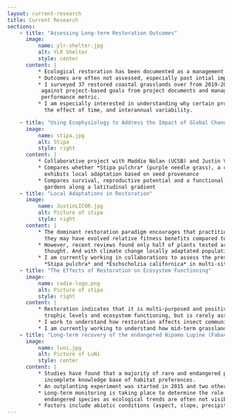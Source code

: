 ```yaml
---
layout: current-research
title: Current Research
sections:
    - title: "Assessing Long-term Restoration Outcomes"
      image:
          name: ylr-shelter.jpg
          alt: YLR Shelter
          style: center
      content: |
          * Ecological restoration has been documented as a management action since the 1980s.  
          * Outcomes are often not assessed, especially past intial implementation.  
          * I surveyed 37 restored coastal grasslands over from 2019-2021 to compare the vegetation data 
           against project-based goals from project documents and management interviews, and against a standard 
           performance metric.  
          * I am especially interested in understanding why certain projects are more successful than other, 
            the effect of time, and interannual variability.           

    - title: "Using Ecophysiology to Address the Impact of Global Change on Restoration"
      image:
          name: stipa.jpg
          alt: Stipa
          style: right
      content: |
          * Collaborative project with Maddie Nolan (UCSB) and Justin Valliere (UCLA)
          * Compares whether *Stipa pulchra* (purple needle grass), a commonly used grassland species in restoration,
            exhibits local adaptation based on seed provenance
          * Compares survival, reproductive potential and a functional trait of 7 localities of seeds at 3 different
            gardens along a latitudinal gradient
    - title: "Local Adaptations in Restoration"
      image:
          name: JustinLICOR.jpg
          alt: Picture of stipa
          style: right
      content: |
          * The dominant restoration paradigm encourages that practitioners only use "locally" sourced plants because
            they may have evolved relative fitness benefits compared to non-local populations.
          * However, recent reviews found only half of plants tested are actually locally adapted, less than previously 
            thought. And with climate change locally adaptated populations may no longer be best suited for local restoration.
          * I am currently working in collaborations to assess the presence of local adaptation in commonly used restoration species:
            *Stipa pulchra* and *Eschscholzia californica* in multi-sited common gardens, and in response to greenhouse fog manipulations                 
    - title: "The Effects of Restoration on Ecosystem Functioning"
      image:
          name: cadie-logo.png
          alt: Picture of stipa
          style: right
      content: |
          * Restoration indicates that it is multi-purposed and positively affects the biodiversity at multiple
            trophic levels and ecosystem functioning, but is rarely assessed
          * I work to understand how restoration affects insect communities and am currently focusing on coccinellids
          * I am currently working to understand how mid-term grassland restoration affects soil carbon         
    - title: "Long-term recovery of the endangered Nipomo Lupine (Fabaceae: *Lupinus nipomensis*)"
      image:
          name: luni.jpg
          alt: Picture of LuNi
          style: center
      content: |
          * Studies have found that a majority of rare and endangered plant establishment efforts have failed due to an
            incomplete knowledge base of habitat preferences.
          * An outplanting experiment was started in 2015 and two others in 2019.
          * Long-term monitoring is taking place to determine the role of microhabitats in sustainable establishment of
            endangered species as ecological trends are often not visible for several years
          * Factors include abiotic conditions (aspect, slope, precipitation, temperature) and biotic interactions (competition, pollinator limitation, plant herbivores)
---
```

